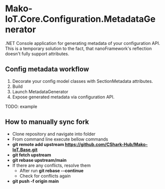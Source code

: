 # Mako-IoT.Core.Configuration.MetadataGenerator
.NET Console application for generating metadata of your configuration API. This is a temporary solution to the fact, that nanoFramework's reflection doesn't fully support attributes.

## Config metadata workflow
1. Decorate your config model classes with SectionMetadata attributes.
2. Build
3. Launch MetadataGenerator
4. Expose generated metadata via configuration API.

TODO: example

## How to manually sync fork
- Clone repository and navigate into folder
- From command line execute bellow commands
- **git remote add upstream https://github.com/CShark-Hub/Mako-IoT.Base.git**
- **git fetch upstream**
- **git rebase upstream/main**
- If there are any conflicts, resolve them
  - After run **git rebase --continue**
  - Check for conflicts again
- **git push -f origin main**
